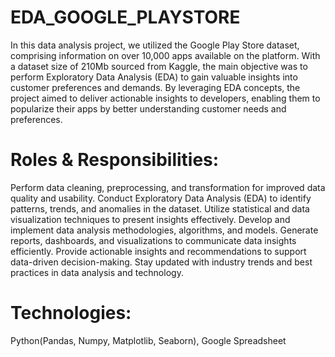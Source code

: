 # EDA_GOOGLE_PLAYSTORE
In this data analysis project, we utilized the Google Play Store dataset, comprising information on over 10,000 apps available on the platform. With a dataset size of 210Mb sourced from Kaggle, the main objective was to perform Exploratory Data Analysis (EDA) to gain valuable insights into customer preferences and demands. By leveraging EDA concepts, the project aimed to deliver actionable insights to developers, enabling them to popularize their apps by better understanding customer needs and preferences.
# Roles & Responsibilities:
Perform data cleaning, preprocessing, and transformation for improved data quality and usability.
Conduct Exploratory Data Analysis (EDA) to identify patterns, trends, and anomalies in the dataset.
Utilize statistical and data visualization techniques to present insights effectively.
Develop and implement data analysis methodologies, algorithms, and models.
Generate reports, dashboards, and visualizations to communicate data insights efficiently.
Provide actionable insights and recommendations to support data-driven decision-making.
Stay updated with industry trends and best practices in data analysis and technology.


# Technologies: 
Python(Pandas, Numpy, Matplotlib, Seaborn), Google Spreadsheet 
